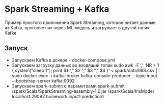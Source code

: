 # Spark Streaming + Kafka 

Пример простого приложения Spark Streaming, которое читает данные из Kafka, прогоняет их через ML модель и загружает в другой топик Kafka

## Запуск

* Запускаем Kafka в докере - docker-compose.yml
* Запускаем загрузку данных во входящий топик
sudo awk -F ',' 'NR > 1 { system("sleep 1"); print $1 "," $2 "," $3 "," $4 }' < spark/data/IRIS.csv | sudo docker exec -i kafka-broker kafka-console-producer --topic input --bootstrap-server kafka:9092
* Запускаем spark-submit с параметрами 
spark-submit /spark/Scala/SparkStreaming-assembly-1.0.jar /spark/Scala/IrisModel localhost:29092 homework input1 prediction1